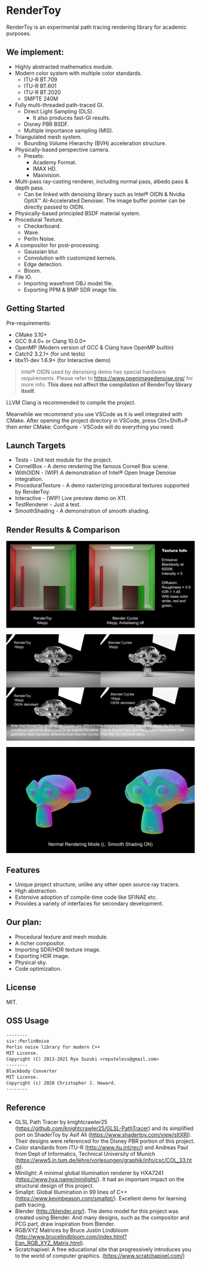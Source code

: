 # RenderToy
RenderToy is an experimental path tracing rendering library for academic purposes.

[comment]: # (
    你说得对，但是 RenderToy 是一款全新的「基于物理的路径追踪软件渲染器」。渲染发生在一个被称作「标准化设备坐标系」的幻想世界，在这里，被「包围体积层次」和「穆勒-朗博算法」选中的光线将被授予「多重重要性采样」，导引「蒙特卡洛方法」。你将扮演一位名为「辐射度」的神秘角色，在自由的旅行（有六个自由度）中邂逅几何特征各异、材质独特的三角形们，和他们一起击败噪声，找回失散的概率密度函数——同时，逐步发掘「全局光照」的真相。
    除了上述的介绍以外，RenderToy 还同时内置了「过程化生成」和「后期处理」模块。为了服务后期处理模块，RenderToy 引入了包括像素级处理（黑白和目标提取等）和卷积处理（快速高斯模糊和边缘查找等）在内的图像处理能力。
    出于兼容性、开发成本和开源软件协议的考虑（这是非常现实的问题，如果要支持图形界面，那么对于即时呈现部分，要么1开发一套全新的栅格化渲染系统，要么2调用 OpenGL 或者 DirectX，要么3采用支持现代图形库的开发框架如 Qt 等。1几乎要写一个和已有光线追踪技术等代码量的模块，鉴于目前项目代码行数已经破4000，这带来的开发成本太大了；2会带来大量的兼容性问题，而且一旦引入例如 OpenGL 在内的图形库，本项目的很多模块，例如摄像机矩阵和求交等，都会与 OpenGL 内部已有的方法产生冲突，贸然建立 Wrapper 会带来代码重复，并且极大影响性能；3如果使用Qt等较成熟的图形化框架，又会污染本项目的 MIT 协议），除了采用 X11 的「Interactive」演示程序以外，RenderToy 以静态链接库的形式存在，不内置图形界面，其他的演示程序也均采用标准输入输出流。
    详情请看英文文档。
)

## We implement:
* Highly abstracted mathematics module.
* Modern color system with multiple color standards.
    * ITU-R BT.709
    * ITU-R BT.601
    * ITU-R BT.2020
    * SMPTE 240M
* Fully multi-threaded path-traced GI.
    * Direct Light Sampling (DLS).
        * It also produces fast-GI results.
    * Disney PBR BSDF.
    * Multiple importance sampling (MIS).
* Triangulated mesh system.
    * Bounding Volume Hierarchy (BVH) acceleration structure.
* Physically-based perspective camera.
    * Presets:
        * Academy Format.
        * IMAX HD.
        * Maxivision.
* Multi-pass ray-casting renderer, including normal pass, albedo pass & depth pass.
    * Can be linked with denoising library such as Intel® OIDN & Nvidia OptiX™ AI-Accelerated Denoiser. The image buffer pointer can be directly passed to OIDN.
* Physically-based principled BSDF material system.
* Procedural Texture.
    * Checkerboard.
    * Wave.
    * Perlin Noise.
* A compositor for post-processing.
    * Gaussian blur.
    * Convolution with customized kernels.
    * Edge detection.
    * Bloom.
* File IO.
    * Importing wavefront OBJ model file.
    * Exporting PPM & BMP SDR image file.

## Getting Started
Pre-requirements:
* CMake 3.10+
* GCC 9.4.0+ or Clang 10.0.0+
* OpenMP (Modern version of GCC & Clang have OpenMP builtin)
* Catch2 3.2.1+ (for unit tests)
* libx11-dev 1.6.9+ (for Interactive demo)

> Intel® OIDN used by denoising demo has special hardware requirements. Please refer to https://www.openimagedenoise.org/ for more info. **This does not affect the compilation of RenderToy library itself.**

LLVM Clang is recommended to compile the project.

Meanwhile we recommend you use VSCode as it is well integrated with CMake. After opening the project directory in VSCode, press Ctrl+Shift+P then enter CMake: Configure - VSCode will do everything you need.

## Launch Targets
* Tests - Unit test module for the project.
* CornellBox - A demo rendering the famous Cornell Box scene.
* WithOIDN - (WIP) A demonstration of Intel® Open Image Denoise integration.
* ProceduralTexture - A demo rasterizing procedural textures supported by RenderToy.
* Interactive - (WIP) Live preview demo on X11.
* TestRenderer - Just a test.
* SmoothShading - A demonstration of smooth shading.

## Render Results & Comparison

![comparison](./docs/comparison.png)

![oidn](./docs/oidn.png)

![smooth](./docs/ss.png)

## Features
* Unique project structure, unlike any other open source ray tracers.
* High abstraction.
* Extensive adoption of compile-time code like SFINAE etc.
* Provides a variety of interfaces for secondary development.

## Our plan:
* Procedural texture and mesh module.
* A richer compositor.
* Importing SDR/HDR texture image.
* Exporting HDR image.
* Physical sky.
* Code optimization.

## License
MIT.

## OSS Usage
```
--------
siv::PerlinNoise
Perlin noise library for modern C++
MIT License.
Copyright (C) 2013-2021 Ryo Suzuki <reputeless@gmail.com>
--------
Blackbody Converter
MIT License.
Copyright (c) 2020 Christopher J. Howard.
--------
```

## Reference
* GLSL Path Tracer by knightcrawler25 (https://github.com/knightcrawler25/GLSL-PathTracer) and its simplified port on ShaderToy by Asif Ali (https://www.shadertoy.com/view/sltXRl). Their designs were referenced for the Disney PBR portion of this project.
* Color standards from ITU-R (http://www.itu.int/rec/) and Andreas Paul from Dept of Informatics,  Technical University of Munich (https://www5.in.tum.de/lehre/vorlesungen/graphik/info/csc/COL_33.htm).
* Minilight: A minimal global illumination renderer by HXA7241 (https://www.hxa.name/minilight/). It had an important impact on the structural design of this project.
* Smallpt: Global Illumination in 99 lines of C++ (https://www.kevinbeason.com/smallpt/). Excellent demo for learning path tracing.
* Blender (http://blender.org/). The demo model for this project was created using Blender. And many designs, such as the compositor and PCG part, draw inspiration from Blender.
* RGB/XYZ Matrices by Bruce Justin Lindbloom (http://www.brucelindbloom.com/index.html?Eqn_RGB_XYZ_Matrix.html).
* Scratchapixel: A free educational site that progressively introduces you to the world of computer graphics. (https://www.scratchapixel.com/)
